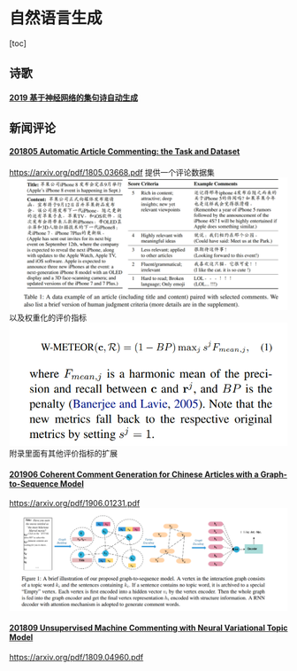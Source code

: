 # 自然语言生成
[toc]

## 诗歌
#### [2019 基于神经网络的集句诗自动生成]()

## 新闻评论
#### [201805 Automatic Article Commenting: the Task and Dataset](resources/notes/d0001/comment_201805_Automatic_Article_Commenting__the_Task_and_Dataset.md)
https://arxiv.org/pdf/1805.03668.pdf
提供一个评论数据集
![](resources/images/d0001/572003021714201.png)
以及权重化的评价指标
![](resources/images/d0001/492003201714201.png)
附录里面有其他评价指标的扩展

#### [201906 Coherent Comment Generation for Chinese Articles with a Graph-to-Sequence Model](resources/notes/d0001/comment_201906_Coherent_Comment_Generation_for_Chinese_Articles_with_a_Graph_to_Sequence_Model.md)
https://arxiv.org/pdf/1906.01231.pdf
![](resources/images/d0001/01401160322202191603.png)

#### [201809 Unsupervised Machine Commenting with Neural Variational Topic Model](resources/notes/d0001/comment_201809_Unsupervised_Machine_Commenting_with_Neural_Variational_Topic_Model.md)
https://arxiv.org/pdf/1809.04960.pdf
